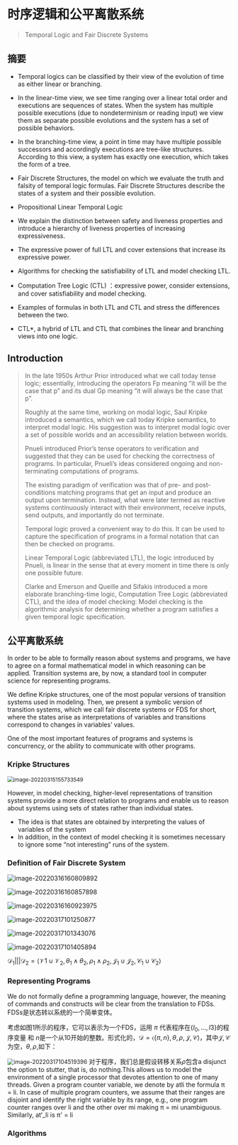 # 时序逻辑和公平离散系统

> Temporal Logic and Fair Discrete Systems

## 摘要

- Temporal logics can be classified by their view of the evolution of time as either linear or branching.  

- In the linear-time view, we see time ranging over a linear total order and executions are sequences of states.  When the system has multiple possible executions (due to nondeterminism or reading input) we view them as separate possible evolutions and the system has a set of possible behaviors.  
- In the branching-time view, a point in time may have multiple possible successors and accordingly executions are tree-like structures.   According to this view, a system has exactly one execution, which takes the form of a tree.   
- Fair Discrete Structures, the model on which we evaluate the truth and falsity of temporal logic formulas. Fair Discrete Structures describe the states of a system and their possible evolution.   
- Propositional Linear Temporal Logic  
- We explain the distinction between safety and liveness properties and introduce a hierarchy of liveness properties of increasing expressiveness.   
- The expressive power of full LTL and cover extensions that increase its expressive power.
- Algorithms for checking the satisfiability of LTL and model checking LTL.   
- Computation Tree Logic (CTL) ：expressive power, consider extensions, and cover satisfiability and model checking.
- Examples of formulas in both LTL and CTL and stress the differences between the two.
- CTL*, a hybrid of LTL and CTL that combines the linear and branching views into one logic.  

## Introduction

>In the late 1950s Arthur Prior introduced what we call today tense logic; essentially, introducing the operators Fp meaning “it will be the case that p” and its dual Gp meaning “it will always be the case that p”. 
>
>Roughly at the same time, working on modal logic, Saul Kripke introduced a semantics, which we call today Kripke semantics, to interpret modal logic. His suggestion was to interpret modal logic over a set of possible worlds and an accessibility relation between worlds.   
>
>Pnueli introduced Prior’s tense operators to verification and suggested that they can be used for checking the correctness of programs.   In particular, Pnueli’s ideas considered ongoing and non-terminating computations of programs.
>
>The existing paradigm of verification was that of pre- and post-conditions matching programs that get an input and produce an output upon termination.  Instead, what were later termed as reactive systems continuously interact with their environment, receive inputs, send outputs, and importantly do not terminate.   
>
>Temporal logic proved a convenient way to do this. It can be used to capture the specification of programs in a formal notation that can then be checked on programs.  
>
>Linear Temporal Logic (abbreviated LTL), the logic introduced by Pnueli, is linear in the sense that at every moment in time there is only one possible future.  
>
>Clarke and Emerson and Queille and Sifakis introduced a more elaborate branching-time logic, Computation Tree Logic (abbreviated  CTL), and the idea of model checking: Model checking is the algorithmic analysis for determining whether a program satisfies a given temporal logic specification.  

## 公平离散系统

In order to be able to formally reason about systems and programs, we have to agree on a formal mathematical model in which reasoning can be applied. Transition systems are, by now, a standard tool in computer science for representing programs.   

We define Kripke structures, one of the most popular versions of transition systems used in modeling.
Then, we present a symbolic version of transition systems, which we call fair discrete systems or FDS for short, where the states arise as interpretations of variables and transitions correspond to changes in variables’ values.   

One of the most important features of programs and systems is concurrency, or the ability to communicate with other programs.  



### Kripke Structures  

<img src="\pic\image-20220315155733549.png" alt="image-20220315155733549" style="zoom:85%;" />	

However, in model checking, higher-level representations of transition systems provide a more direct relation to programs and enable us to reason about systems using sets of states rather than individual states.   

- The idea is that states are obtained by interpreting the values of variables of the system  
- In addition, in the context of model checking it is sometimes necessary to ignore some “not interesting” runs of the system.   

### Definition of Fair Discrete System  

![image-20220316160809892](\pic\image-20220316160809892.png)	

![image-20220316160857898](\pic\image-20220316160857898.png)	

![image-20220316160923975](\pic\image-20220316160923975.png)	

<img src="\pic\image-20220317101250877.png" alt="image-20220317101250877" style="zoom:100%;" />	

![image-20220317101343076](\pic\image-20220317101343076.png)	

![image-20220317101405894](\pic\image-20220317101405894.png)	

$\mathscr{D}_{1} ||| \mathscr{D}_{2}=\left\langle\mathscr{V} 1 \cup \mathscr{V}_{2}, \theta_{1} \wedge \theta_{2}, \rho_{1} \wedge \rho_{2}, \mathscr{J}_{1} \cup \mathscr{J}_{2}, \mathscr{C}_{1} \cup \mathscr{C}_{2}\right\rangle$

### Representing Programs  

We do not formally define a programming language, however, the meaning of commands and constructs will be clear from the translation to FDSs. FDSs是状态转以系统的一个简单变体。

考虑如图1所示的程序，它可以表示为一个FDS，运用 $\pi$ 代表程序在$\{l_0,...,l3 \}$的程序变量 和 $n$是一个从10开始的整数。形式化的，$\mathscr{D} = \langle \{\pi,n\},\theta, \rho, \mathscr{J}, \mathscr{C} \rangle$，其中$\mathscr{J}, \mathscr{C}$为空，$\theta, \rho,$如下：

<img src="\pic\image-20220317104519396.png" alt="image-20220317104519396" style="zoom:90%;" />	对于程序，我们总是假设转移关系$\rho$包含a disjunct the option to stutter, that is, do nothing.This allows us to model the environment of a single processor that devotes attention to one of many threads.  Given a program counter variable, we denote by atli the formula π = li. In case of multiple program counters, we assume that their ranges are disjoint and identify the right variable by its range, e.g., one program counter ranges over li and the other over mi making π = mi unambiguous. Similarly, at‘_li is π' = li

### Algorithms  

